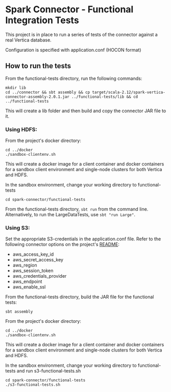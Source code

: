 # Spark Connector - Functional Integration Tests

This project is in place to run a series of tests of the connector against a real Vertica database.

Configuration is specified with application.conf (HOCON format)

## How to run the tests
From the functional-tests directory, run the following commands:
```
mkdir lib
cd ../connector && sbt assembly && cp target/scala-2.12/spark-vertica-connector-assembly-2.0.1.jar ../functional-tests/lib && cd ../functional-tests
```
This will create a lib folder and then build and copy the connector JAR file to it.

### Using HDFS:
From the project's docker directory:
```
cd ../docker
./sandbox-clientenv.sh
```
This will create a docker image for a client container and docker containers for a sandbox client environment and single-node clusters for both Vertica and HDFS.

In the sandbox environment, change your working directory to functional-tests
```
cd spark-connector/functional-tests
```

From the functional-tests directory, `sbt run` from the command line. Alternatively, to run the LargeDataTests, use `sbt "run Large"`.

### Using S3:
Set the appropriate S3-credentials in the application.conf file. Refer to the following connector options on the project's [README](https://github.com/vertica/spark-connector#readme):
* aws_access_key_id
* aws_secret_access_key
* aws_region
* aws_session_token
* aws_credentials_provider
* aws_endpoint
* aws_enable_ssl

From the functional-tests directory, build the JAR file for the functional tests:
```
sbt assembly
```

From the project's docker directory:
```
cd ../docker
./sandbox-clientenv.sh
```
This will create a docker image for a client container and docker containers for a sandbox client environment and single-node clusters for both Vertica and HDFS.

In the sandbox environment, change your working directory to functional-tests and run s3-functional-tests.sh
```
cd spark-connector/functional-tests
./s3-functional-tests.sh
```
